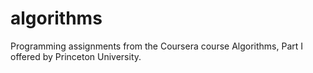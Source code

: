 # algorithms
Programming assignments from the Coursera course Algorithms, Part I offered by Princeton University.
